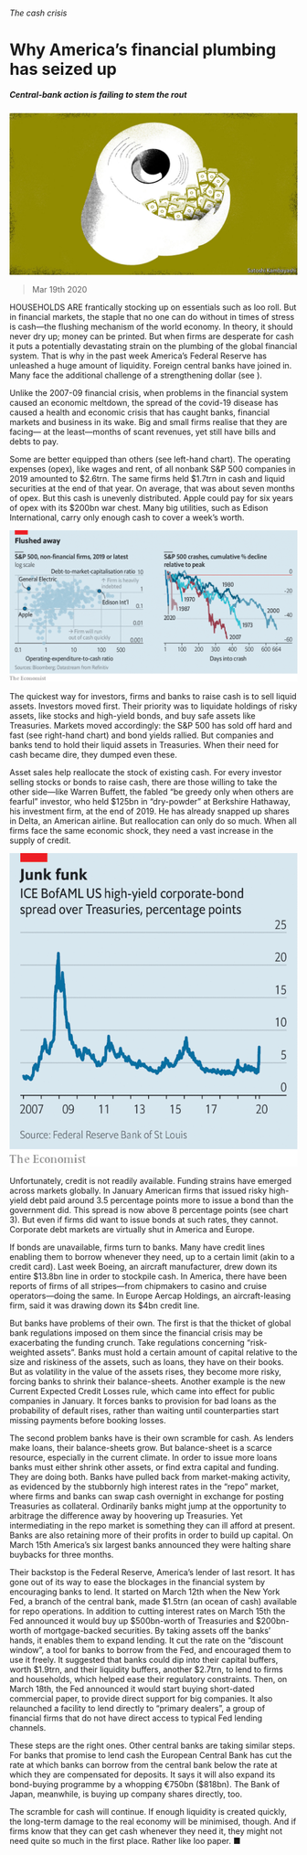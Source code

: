 ###### The cash crisis

# Why America’s financial plumbing has seized up 

##### Central-bank action is failing to stem the rout 

![image](images/20200321_FND001_0.jpg) 

> Mar 19th 2020 

HOUSEHOLDS ARE frantically stocking up on essentials such as loo roll. But in financial markets, the staple that no one can do without in times of stress is cash—the flushing mechanism of the world economy. In theory, it should never dry up; money can be printed. But when firms are desperate for cash it puts a potentially devastating strain on the plumbing of the global financial system. That is why in the past week America’s Federal Reserve has unleashed a huge amount of liquidity. Foreign central banks have joined in. Many face the additional challenge of a strengthening dollar (see ).

Unlike the 2007-09 financial crisis, when problems in the financial system caused an economic meltdown, the spread of the covid-19 disease has caused a health and economic crisis that has caught banks, financial markets and business in its wake. Big and small firms realise that they are facing— at the least—months of scant revenues, yet still have bills and debts to pay.


Some are better equipped than others (see left-hand chart). The operating expenses (opex), like wages and rent, of all nonbank S&amp;P 500 companies in 2019 amounted to $2.6trn. The same firms held $1.7trn in cash and liquid securities at the end of that year. On average, that was about seven months of opex. But this cash is unevenly distributed. Apple could pay for six years of opex with its $200bn war chest. Many big utilities, such as Edison International, carry only enough cash to cover a week’s worth.

![image](images/20200321_FNC812.png) 


The quickest way for investors, firms and banks to raise cash is to sell liquid assets. Investors moved first. Their priority was to liquidate holdings of risky assets, like stocks and high-yield bonds, and buy safe assets like Treasuries. Markets moved accordingly: the S&amp;P 500 has sold off hard and fast (see right-hand chart) and bond yields rallied. But companies and banks tend to hold their liquid assets in Treasuries. When their need for cash became dire, they dumped even these.

Asset sales help reallocate the stock of existing cash. For every investor selling stocks or bonds to raise cash, there are those willing to take the other side—like Warren Buffett, the fabled “be greedy only when others are fearful” investor, who held $125bn in “dry-powder” at Berkshire Hathaway, his investment firm, at the end of 2019. He has already snapped up shares in Delta, an American airline. But reallocation can only do so much. When all firms face the same economic shock, they need a vast increase in the supply of credit.

![image](images/20200321_FNC782.png) 


Unfortunately, credit is not readily available. Funding strains have emerged across markets globally. In January American firms that issued risky high-yield debt paid around 3.5 percentage points more to issue a bond than the government did. This spread is now above 8 percentage points (see chart 3). But even if firms did want to issue bonds at such rates, they cannot. Corporate debt markets are virtually shut in America and Europe.

If bonds are unavailable, firms turn to banks. Many have credit lines enabling them to borrow whenever they need, up to a certain limit (akin to a credit card). Last week Boeing, an aircraft manufacturer, drew down its entire $13.8bn line in order to stockpile cash. In America, there have been reports of firms of all stripes—from chipmakers to casino and cruise operators—doing the same. In Europe Aercap Holdings, an aircraft-leasing firm, said it was drawing down its $4bn credit line.

But banks have problems of their own. The first is that the thicket of global bank regulations imposed on them since the financial crisis may be exacerbating the funding crunch. Take regulations concerning “risk-weighted assets”. Banks must hold a certain amount of capital relative to the size and riskiness of the assets, such as loans, they have on their books. But as volatility in the value of the assets rises, they become more risky, forcing banks to shrink their balance-sheets. Another example is the new Current Expected Credit Losses rule, which came into effect for public companies in January. It forces banks to provision for bad loans as the probability of default rises, rather than waiting until counterparties start missing payments before booking losses.

The second problem banks have is their own scramble for cash. As lenders make loans, their balance-sheets grow. But balance-sheet is a scarce resource, especially in the current climate. In order to issue more loans banks must either shrink other assets, or find extra capital and funding. They are doing both. Banks have pulled back from market-making activity, as evidenced by the stubbornly high interest rates in the “repo” market, where firms and banks can swap cash overnight in exchange for posting Treasuries as collateral. Ordinarily banks might jump at the opportunity to arbitrage the difference away by hoovering up Treasuries. Yet intermediating in the repo market is something they can ill afford at present. Banks are also retaining more of their profits in order to build up capital. On March 15th America’s six largest banks announced they were halting share buybacks for three months.

Their backstop is the Federal Reserve, America’s lender of last resort. It has gone out of its way to ease the blockages in the financial system by encouraging banks to lend. It started on March 12th when the New York Fed, a branch of the central bank, made $1.5trn (an ocean of cash) available for repo operations. In addition to cutting interest rates on March 15th the Fed announced it would buy up $500bn-worth of Treasuries and $200bn-worth of mortgage-backed securities. By taking assets off the banks’ hands, it enables them to expand lending. It cut the rate on the “discount window”, a tool for banks to borrow from the Fed, and encouraged them to use it freely. It suggested that banks could dip into their capital buffers, worth $1.9trn, and their liquidity buffers, another $2.7trn, to lend to firms and households, which helped ease their regulatory constraints. Then, on March 18th, the Fed announced it would start buying short-dated commercial paper, to provide direct support for big companies. It also relaunched a facility to lend directly to “primary dealers”, a group of financial firms that do not have direct access to typical Fed lending channels.

These steps are the right ones. Other central banks are taking similar steps. For banks that promise to lend cash the European Central Bank has cut the rate at which banks can borrow from the central bank below the rate at which they are compensated for deposits. It says it will also expand its bond-buying programme by a whopping €750bn ($818bn). The Bank of Japan, meanwhile, is buying up company shares directly, too.

The scramble for cash will continue. If enough liquidity is created quickly, the long-term damage to the real economy will be minimised, though. And if firms know that they can get cash whenever they need it, they might not need quite so much in the first place. Rather like loo paper. ■

